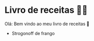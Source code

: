 # Livro de receitas :woman_cook: 

Olá: Bem vindo ao meu livro de receitas :wave:

- Strogonoff de frango